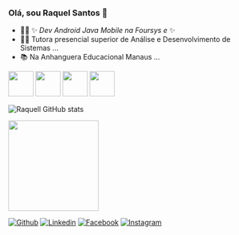 ### Olá, sou Raquel Santos 👋
- 👩‍💻 ✨ _Dev Android Java Mobile na Foursys e_ ✨
- 👩‍🏫 Tutora presencial superior de Análise e Desenvolvimento de Sistemas ...
- 📚 Na Anhanguera Educacional Manaus ...
<div>
   <img height="50em" src=https://img.shields.io/badge/Java-ED8B00?style=for-the-badge&logo=java&logoColor=white/>
    <img height="50em" src=https://img.shields.io/badge/Unity-100000?style=for-the-badge&logo=unity&logoColor=white/>
     <img height="50em" src=https://img.shields.io/badge/C%23-239120?style=for-the-badge&logo=c-sharp&logoColor=white/>
      <img height="50em" src=https://img.shields.io/badge/GIT-E44C30?style=for-the-badge&logo=git&logoColor=white/>
     
</div>

![Raquell GitHub stats](https://github-readme-stats.vercel.app/api?username=raquellsanntos&show_icons=true&theme=radical)
<div>
   <img height="180em" src="https://github-readme-stats.vercel.app/api/top-langs/?username=raquellsanntos&layout=compact&langs_count=16&theme=dark"/>
</div>

[![Github](https://img.shields.io/badge/GitHub-100000?style=for-the-badge&logo=github&logoColor=white)](https://github.com/RaquellSanntos/RaquellSanntos)
[![Linkedin](https://img.shields.io/badge/LinkedIn-0077B5?style=for-the-badge&logo=linkedin&logoColor=white)](https://www.linkedin.com/in/raquellsanntos/)
[![Facebook](https://img.shields.io/badge/Facebook-1877F2?style=for-the-badge&logo=facebook&logoColor=white)](https://www.facebook.com/raquel.araujo.s/)
[![Instagram](https://img.shields.io/badge/Instagram-E4405F?style=for-the-badge&logo=instagram&logoColor=white)](https://www.instagram.com/raquel.dev.android.mobile.java/?r=nametag/)

	
